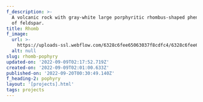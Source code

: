 ```yaml
---
f_description: >-
  A volcanic rock with gray-white large porphyritic rhombus-shaped phenocrysts
  of feldspar.
title: Rhomb
f_image:
  url: >-
    https://uploads-ssl.webflow.com/6328c6fee65063037f8cdfc4/6328c6fee6506316468cdfca_5.95d97ae8.jpg
  alt: null
slug: rhomb-pophyry
updated-on: '2022-09-09T02:17:52.719Z'
created-on: '2022-09-09T02:01:00.633Z'
published-on: '2022-09-20T00:30:49.140Z'
f_heading-2: pophyry
layout: '[projects].html'
tags: projects
---
```



